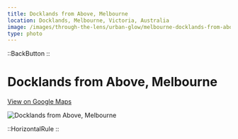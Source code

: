 ```yaml
---
title: Docklands from Above, Melbourne
location: Docklands, Melbourne, Victoria, Australia
image: /images/through-the-lens/urban-glow/melbourne-docklands-from-above.jpg
type: photo
---
```


::BackButton
::

# Docklands from Above, Melbourne

<a href="https://www.google.com/maps/search/?api=1&query=LIV+Aston+Docklands,+Melbourne,+Victoria,+Australia" target="_blank" rel="noopener noreferrer">View on Google Maps</a>

![Docklands from Above, Melbourne](/images/through-the-lens/urban-glow/melbourne-docklands-from-above.jpg)

<div class="mb-8"></div>

::HorizontalRule
::
